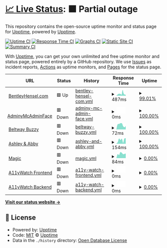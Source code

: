 # [📈 Live Status](https://status.bentleyhensel.com): <!--live status--> **🟧 Partial outage**

This repository contains the open-source uptime monitor and status page for [Upptime](https://upptime.js.org), powered by [Upptime](https://github.com/upptime/upptime).

[![Uptime CI](https://github.com/theboatymcboatface/upptime/workflows/Uptime%20CI/badge.svg)](https://github.com/theboatymcboatface/upptime/actions?query=workflow%3A%22Uptime+CI%22)
[![Response Time CI](https://github.com/theboatymcboatface/upptime/workflows/Response%20Time%20CI/badge.svg)](https://github.com/theboatymcboatface/upptime/actions?query=workflow%3A%22Response+Time+CI%22)
[![Graphs CI](https://github.com/theboatymcboatface/upptime/workflows/Graphs%20CI/badge.svg)](https://github.com/theboatymcboatface/upptime/actions?query=workflow%3A%22Graphs+CI%22)
[![Static Site CI](https://github.com/theboatymcboatface/upptime/workflows/Static%20Site%20CI/badge.svg)](https://github.com/theboatymcboatface/upptime/actions?query=workflow%3A%22Static+Site+CI%22)
[![Summary CI](https://github.com/theboatymcboatface/upptime/workflows/Summary%20CI/badge.svg)](https://github.com/theboatymcboatface/upptime/actions?query=workflow%3A%22Summary+CI%22)

With [Upptime](https://upptime.js.org), you can get your own unlimited and free uptime monitor and status page, powered entirely by a GitHub repository. We use [Issues](https://github.com/upptime/upptime/issues) as incident reports, [Actions](https://github.com/theboatymcboatface/upptime/actions) as uptime monitors, and [Pages](https://status.bentleyhensel.com) for the status page.

<!--start: status pages-->
<!-- This summary is generated by Upptime (https://github.com/upptime/upptime) -->
<!-- Do not edit this manually, your changes will be overwritten -->
<!-- prettier-ignore -->
| URL | Status | History | Response Time | Uptime |
| --- | ------ | ------- | ------------- | ------ |
| <img alt="" src="https://icons.duckduckgo.com/ip3/bentleyhensel.com.ico" height="13"> [BentleyHensel.com](https://bentleyhensel.com/) | 🟩 Up | [bentley-hensel-com.yml](https://github.com/TheBoatyMcBoatFace/upptime/commits/HEAD/history/bentley-hensel-com.yml) | <details><summary><img alt="Response time graph" src="./graphs/bentley-hensel-com/response-time-week.png" height="20"> 487ms</summary><br><a href="https://theboatymcboatface.github.io/upptime/history/bentley-hensel-com"><img alt="Response time 311" src="https://img.shields.io/endpoint?url=https%3A%2F%2Fraw.githubusercontent.com%2FTheBoatyMcBoatFace%2Fupptime%2FHEAD%2Fapi%2Fbentley-hensel-com%2Fresponse-time.json"></a><br><a href="https://theboatymcboatface.github.io/upptime/history/bentley-hensel-com"><img alt="24-hour response time 257" src="https://img.shields.io/endpoint?url=https%3A%2F%2Fraw.githubusercontent.com%2FTheBoatyMcBoatFace%2Fupptime%2FHEAD%2Fapi%2Fbentley-hensel-com%2Fresponse-time-day.json"></a><br><a href="https://theboatymcboatface.github.io/upptime/history/bentley-hensel-com"><img alt="7-day response time 487" src="https://img.shields.io/endpoint?url=https%3A%2F%2Fraw.githubusercontent.com%2FTheBoatyMcBoatFace%2Fupptime%2FHEAD%2Fapi%2Fbentley-hensel-com%2Fresponse-time-week.json"></a><br><a href="https://theboatymcboatface.github.io/upptime/history/bentley-hensel-com"><img alt="30-day response time 415" src="https://img.shields.io/endpoint?url=https%3A%2F%2Fraw.githubusercontent.com%2FTheBoatyMcBoatFace%2Fupptime%2FHEAD%2Fapi%2Fbentley-hensel-com%2Fresponse-time-month.json"></a><br><a href="https://theboatymcboatface.github.io/upptime/history/bentley-hensel-com"><img alt="1-year response time 311" src="https://img.shields.io/endpoint?url=https%3A%2F%2Fraw.githubusercontent.com%2FTheBoatyMcBoatFace%2Fupptime%2FHEAD%2Fapi%2Fbentley-hensel-com%2Fresponse-time-year.json"></a></details> | <details><summary><a href="https://theboatymcboatface.github.io/upptime/history/bentley-hensel-com">99.01%</a></summary><a href="https://theboatymcboatface.github.io/upptime/history/bentley-hensel-com"><img alt="All-time uptime 83.13%" src="https://img.shields.io/endpoint?url=https%3A%2F%2Fraw.githubusercontent.com%2FTheBoatyMcBoatFace%2Fupptime%2FHEAD%2Fapi%2Fbentley-hensel-com%2Fuptime.json"></a><br><a href="https://theboatymcboatface.github.io/upptime/history/bentley-hensel-com"><img alt="24-hour uptime 100.00%" src="https://img.shields.io/endpoint?url=https%3A%2F%2Fraw.githubusercontent.com%2FTheBoatyMcBoatFace%2Fupptime%2FHEAD%2Fapi%2Fbentley-hensel-com%2Fuptime-day.json"></a><br><a href="https://theboatymcboatface.github.io/upptime/history/bentley-hensel-com"><img alt="7-day uptime 99.01%" src="https://img.shields.io/endpoint?url=https%3A%2F%2Fraw.githubusercontent.com%2FTheBoatyMcBoatFace%2Fupptime%2FHEAD%2Fapi%2Fbentley-hensel-com%2Fuptime-week.json"></a><br><a href="https://theboatymcboatface.github.io/upptime/history/bentley-hensel-com"><img alt="30-day uptime 99.46%" src="https://img.shields.io/endpoint?url=https%3A%2F%2Fraw.githubusercontent.com%2FTheBoatyMcBoatFace%2Fupptime%2FHEAD%2Fapi%2Fbentley-hensel-com%2Fuptime-month.json"></a><br><a href="https://theboatymcboatface.github.io/upptime/history/bentley-hensel-com"><img alt="1-year uptime 83.13%" src="https://img.shields.io/endpoint?url=https%3A%2F%2Fraw.githubusercontent.com%2FTheBoatyMcBoatFace%2Fupptime%2FHEAD%2Fapi%2Fbentley-hensel-com%2Fuptime-year.json"></a></details>
| <img alt="" src="https://icons.duckduckgo.com/ip3/null.ico" height="13"> [AdminyMcAdminFace](https//portainer.beltway-buzz.com) | 🟥 Down | [adminy-mc-admin-face.yml](https://github.com/TheBoatyMcBoatFace/upptime/commits/HEAD/history/adminy-mc-admin-face.yml) | <details><summary><img alt="Response time graph" src="./graphs/adminy-mc-admin-face/response-time-week.png" height="20"> 0ms</summary><br><a href="https://theboatymcboatface.github.io/upptime/history/adminy-mc-admin-face"><img alt="Response time 0" src="https://img.shields.io/endpoint?url=https%3A%2F%2Fraw.githubusercontent.com%2FTheBoatyMcBoatFace%2Fupptime%2FHEAD%2Fapi%2Fadminy-mc-admin-face%2Fresponse-time.json"></a><br><a href="https://theboatymcboatface.github.io/upptime/history/adminy-mc-admin-face"><img alt="24-hour response time 0" src="https://img.shields.io/endpoint?url=https%3A%2F%2Fraw.githubusercontent.com%2FTheBoatyMcBoatFace%2Fupptime%2FHEAD%2Fapi%2Fadminy-mc-admin-face%2Fresponse-time-day.json"></a><br><a href="https://theboatymcboatface.github.io/upptime/history/adminy-mc-admin-face"><img alt="7-day response time 0" src="https://img.shields.io/endpoint?url=https%3A%2F%2Fraw.githubusercontent.com%2FTheBoatyMcBoatFace%2Fupptime%2FHEAD%2Fapi%2Fadminy-mc-admin-face%2Fresponse-time-week.json"></a><br><a href="https://theboatymcboatface.github.io/upptime/history/adminy-mc-admin-face"><img alt="30-day response time 0" src="https://img.shields.io/endpoint?url=https%3A%2F%2Fraw.githubusercontent.com%2FTheBoatyMcBoatFace%2Fupptime%2FHEAD%2Fapi%2Fadminy-mc-admin-face%2Fresponse-time-month.json"></a><br><a href="https://theboatymcboatface.github.io/upptime/history/adminy-mc-admin-face"><img alt="1-year response time 0" src="https://img.shields.io/endpoint?url=https%3A%2F%2Fraw.githubusercontent.com%2FTheBoatyMcBoatFace%2Fupptime%2FHEAD%2Fapi%2Fadminy-mc-admin-face%2Fresponse-time-year.json"></a></details> | <details><summary><a href="https://theboatymcboatface.github.io/upptime/history/adminy-mc-admin-face">100.00%</a></summary><a href="https://theboatymcboatface.github.io/upptime/history/adminy-mc-admin-face"><img alt="All-time uptime 97.90%" src="https://img.shields.io/endpoint?url=https%3A%2F%2Fraw.githubusercontent.com%2FTheBoatyMcBoatFace%2Fupptime%2FHEAD%2Fapi%2Fadminy-mc-admin-face%2Fuptime.json"></a><br><a href="https://theboatymcboatface.github.io/upptime/history/adminy-mc-admin-face"><img alt="24-hour uptime 100.00%" src="https://img.shields.io/endpoint?url=https%3A%2F%2Fraw.githubusercontent.com%2FTheBoatyMcBoatFace%2Fupptime%2FHEAD%2Fapi%2Fadminy-mc-admin-face%2Fuptime-day.json"></a><br><a href="https://theboatymcboatface.github.io/upptime/history/adminy-mc-admin-face"><img alt="7-day uptime 100.00%" src="https://img.shields.io/endpoint?url=https%3A%2F%2Fraw.githubusercontent.com%2FTheBoatyMcBoatFace%2Fupptime%2FHEAD%2Fapi%2Fadminy-mc-admin-face%2Fuptime-week.json"></a><br><a href="https://theboatymcboatface.github.io/upptime/history/adminy-mc-admin-face"><img alt="30-day uptime 100.00%" src="https://img.shields.io/endpoint?url=https%3A%2F%2Fraw.githubusercontent.com%2FTheBoatyMcBoatFace%2Fupptime%2FHEAD%2Fapi%2Fadminy-mc-admin-face%2Fuptime-month.json"></a><br><a href="https://theboatymcboatface.github.io/upptime/history/adminy-mc-admin-face"><img alt="1-year uptime 97.90%" src="https://img.shields.io/endpoint?url=https%3A%2F%2Fraw.githubusercontent.com%2FTheBoatyMcBoatFace%2Fupptime%2FHEAD%2Fapi%2Fadminy-mc-admin-face%2Fuptime-year.json"></a></details>
| <img alt="" src="https://icons.duckduckgo.com/ip3/media.beltway-buzz.com.ico" height="13"> [Beltway Buzzy](https://media.beltway-buzz.com) | 🟥 Down | [beltway-buzzy.yml](https://github.com/TheBoatyMcBoatFace/upptime/commits/HEAD/history/beltway-buzzy.yml) | <details><summary><img alt="Response time graph" src="./graphs/beltway-buzzy/response-time-week.png" height="20"> 72ms</summary><br><a href="https://theboatymcboatface.github.io/upptime/history/beltway-buzzy"><img alt="Response time 103" src="https://img.shields.io/endpoint?url=https%3A%2F%2Fraw.githubusercontent.com%2FTheBoatyMcBoatFace%2Fupptime%2FHEAD%2Fapi%2Fbeltway-buzzy%2Fresponse-time.json"></a><br><a href="https://theboatymcboatface.github.io/upptime/history/beltway-buzzy"><img alt="24-hour response time 52" src="https://img.shields.io/endpoint?url=https%3A%2F%2Fraw.githubusercontent.com%2FTheBoatyMcBoatFace%2Fupptime%2FHEAD%2Fapi%2Fbeltway-buzzy%2Fresponse-time-day.json"></a><br><a href="https://theboatymcboatface.github.io/upptime/history/beltway-buzzy"><img alt="7-day response time 72" src="https://img.shields.io/endpoint?url=https%3A%2F%2Fraw.githubusercontent.com%2FTheBoatyMcBoatFace%2Fupptime%2FHEAD%2Fapi%2Fbeltway-buzzy%2Fresponse-time-week.json"></a><br><a href="https://theboatymcboatface.github.io/upptime/history/beltway-buzzy"><img alt="30-day response time 86" src="https://img.shields.io/endpoint?url=https%3A%2F%2Fraw.githubusercontent.com%2FTheBoatyMcBoatFace%2Fupptime%2FHEAD%2Fapi%2Fbeltway-buzzy%2Fresponse-time-month.json"></a><br><a href="https://theboatymcboatface.github.io/upptime/history/beltway-buzzy"><img alt="1-year response time 103" src="https://img.shields.io/endpoint?url=https%3A%2F%2Fraw.githubusercontent.com%2FTheBoatyMcBoatFace%2Fupptime%2FHEAD%2Fapi%2Fbeltway-buzzy%2Fresponse-time-year.json"></a></details> | <details><summary><a href="https://theboatymcboatface.github.io/upptime/history/beltway-buzzy">100.00%</a></summary><a href="https://theboatymcboatface.github.io/upptime/history/beltway-buzzy"><img alt="All-time uptime 97.90%" src="https://img.shields.io/endpoint?url=https%3A%2F%2Fraw.githubusercontent.com%2FTheBoatyMcBoatFace%2Fupptime%2FHEAD%2Fapi%2Fbeltway-buzzy%2Fuptime.json"></a><br><a href="https://theboatymcboatface.github.io/upptime/history/beltway-buzzy"><img alt="24-hour uptime 100.00%" src="https://img.shields.io/endpoint?url=https%3A%2F%2Fraw.githubusercontent.com%2FTheBoatyMcBoatFace%2Fupptime%2FHEAD%2Fapi%2Fbeltway-buzzy%2Fuptime-day.json"></a><br><a href="https://theboatymcboatface.github.io/upptime/history/beltway-buzzy"><img alt="7-day uptime 100.00%" src="https://img.shields.io/endpoint?url=https%3A%2F%2Fraw.githubusercontent.com%2FTheBoatyMcBoatFace%2Fupptime%2FHEAD%2Fapi%2Fbeltway-buzzy%2Fuptime-week.json"></a><br><a href="https://theboatymcboatface.github.io/upptime/history/beltway-buzzy"><img alt="30-day uptime 100.00%" src="https://img.shields.io/endpoint?url=https%3A%2F%2Fraw.githubusercontent.com%2FTheBoatyMcBoatFace%2Fupptime%2FHEAD%2Fapi%2Fbeltway-buzzy%2Fuptime-month.json"></a><br><a href="https://theboatymcboatface.github.io/upptime/history/beltway-buzzy"><img alt="1-year uptime 97.90%" src="https://img.shields.io/endpoint?url=https%3A%2F%2Fraw.githubusercontent.com%2FTheBoatyMcBoatFace%2Fupptime%2FHEAD%2Fapi%2Fbeltway-buzzy%2Fuptime-year.json"></a></details>
| <img alt="" src="https://icons.duckduckgo.com/ip3/ashleyabby.info.ico" height="13"> [Ashley & Abby](https://ashleyabby.info) | 🟥 Down | [ashley-and-abby.yml](https://github.com/TheBoatyMcBoatFace/upptime/commits/HEAD/history/ashley-and-abby.yml) | <details><summary><img alt="Response time graph" src="./graphs/ashley-and-abby/response-time-week.png" height="20"> 154ms</summary><br><a href="https://theboatymcboatface.github.io/upptime/history/ashley-and-abby"><img alt="Response time 185" src="https://img.shields.io/endpoint?url=https%3A%2F%2Fraw.githubusercontent.com%2FTheBoatyMcBoatFace%2Fupptime%2FHEAD%2Fapi%2Fashley-and-abby%2Fresponse-time.json"></a><br><a href="https://theboatymcboatface.github.io/upptime/history/ashley-and-abby"><img alt="24-hour response time 221" src="https://img.shields.io/endpoint?url=https%3A%2F%2Fraw.githubusercontent.com%2FTheBoatyMcBoatFace%2Fupptime%2FHEAD%2Fapi%2Fashley-and-abby%2Fresponse-time-day.json"></a><br><a href="https://theboatymcboatface.github.io/upptime/history/ashley-and-abby"><img alt="7-day response time 154" src="https://img.shields.io/endpoint?url=https%3A%2F%2Fraw.githubusercontent.com%2FTheBoatyMcBoatFace%2Fupptime%2FHEAD%2Fapi%2Fashley-and-abby%2Fresponse-time-week.json"></a><br><a href="https://theboatymcboatface.github.io/upptime/history/ashley-and-abby"><img alt="30-day response time 145" src="https://img.shields.io/endpoint?url=https%3A%2F%2Fraw.githubusercontent.com%2FTheBoatyMcBoatFace%2Fupptime%2FHEAD%2Fapi%2Fashley-and-abby%2Fresponse-time-month.json"></a><br><a href="https://theboatymcboatface.github.io/upptime/history/ashley-and-abby"><img alt="1-year response time 185" src="https://img.shields.io/endpoint?url=https%3A%2F%2Fraw.githubusercontent.com%2FTheBoatyMcBoatFace%2Fupptime%2FHEAD%2Fapi%2Fashley-and-abby%2Fresponse-time-year.json"></a></details> | <details><summary><a href="https://theboatymcboatface.github.io/upptime/history/ashley-and-abby">100.00%</a></summary><a href="https://theboatymcboatface.github.io/upptime/history/ashley-and-abby"><img alt="All-time uptime 99.13%" src="https://img.shields.io/endpoint?url=https%3A%2F%2Fraw.githubusercontent.com%2FTheBoatyMcBoatFace%2Fupptime%2FHEAD%2Fapi%2Fashley-and-abby%2Fuptime.json"></a><br><a href="https://theboatymcboatface.github.io/upptime/history/ashley-and-abby"><img alt="24-hour uptime 100.00%" src="https://img.shields.io/endpoint?url=https%3A%2F%2Fraw.githubusercontent.com%2FTheBoatyMcBoatFace%2Fupptime%2FHEAD%2Fapi%2Fashley-and-abby%2Fuptime-day.json"></a><br><a href="https://theboatymcboatface.github.io/upptime/history/ashley-and-abby"><img alt="7-day uptime 100.00%" src="https://img.shields.io/endpoint?url=https%3A%2F%2Fraw.githubusercontent.com%2FTheBoatyMcBoatFace%2Fupptime%2FHEAD%2Fapi%2Fashley-and-abby%2Fuptime-week.json"></a><br><a href="https://theboatymcboatface.github.io/upptime/history/ashley-and-abby"><img alt="30-day uptime 100.00%" src="https://img.shields.io/endpoint?url=https%3A%2F%2Fraw.githubusercontent.com%2FTheBoatyMcBoatFace%2Fupptime%2FHEAD%2Fapi%2Fashley-and-abby%2Fuptime-month.json"></a><br><a href="https://theboatymcboatface.github.io/upptime/history/ashley-and-abby"><img alt="1-year uptime 99.13%" src="https://img.shields.io/endpoint?url=https%3A%2F%2Fraw.githubusercontent.com%2FTheBoatyMcBoatFace%2Fupptime%2FHEAD%2Fapi%2Fashley-and-abby%2Fuptime-year.json"></a></details>
| <img alt="" src="https://icons.duckduckgo.com/ip3/magic.bfhensel.com.ico" height="13"> [Magic](https://magic.bfhensel.com) | 🟥 Down | [magic.yml](https://github.com/TheBoatyMcBoatFace/upptime/commits/HEAD/history/magic.yml) | <details><summary><img alt="Response time graph" src="./graphs/magic/response-time-week.png" height="20"> 84ms</summary><br><a href="https://theboatymcboatface.github.io/upptime/history/magic"><img alt="Response time 176" src="https://img.shields.io/endpoint?url=https%3A%2F%2Fraw.githubusercontent.com%2FTheBoatyMcBoatFace%2Fupptime%2FHEAD%2Fapi%2Fmagic%2Fresponse-time.json"></a><br><a href="https://theboatymcboatface.github.io/upptime/history/magic"><img alt="24-hour response time 88" src="https://img.shields.io/endpoint?url=https%3A%2F%2Fraw.githubusercontent.com%2FTheBoatyMcBoatFace%2Fupptime%2FHEAD%2Fapi%2Fmagic%2Fresponse-time-day.json"></a><br><a href="https://theboatymcboatface.github.io/upptime/history/magic"><img alt="7-day response time 84" src="https://img.shields.io/endpoint?url=https%3A%2F%2Fraw.githubusercontent.com%2FTheBoatyMcBoatFace%2Fupptime%2FHEAD%2Fapi%2Fmagic%2Fresponse-time-week.json"></a><br><a href="https://theboatymcboatface.github.io/upptime/history/magic"><img alt="30-day response time 98" src="https://img.shields.io/endpoint?url=https%3A%2F%2Fraw.githubusercontent.com%2FTheBoatyMcBoatFace%2Fupptime%2FHEAD%2Fapi%2Fmagic%2Fresponse-time-month.json"></a><br><a href="https://theboatymcboatface.github.io/upptime/history/magic"><img alt="1-year response time 176" src="https://img.shields.io/endpoint?url=https%3A%2F%2Fraw.githubusercontent.com%2FTheBoatyMcBoatFace%2Fupptime%2FHEAD%2Fapi%2Fmagic%2Fresponse-time-year.json"></a></details> | <details><summary><a href="https://theboatymcboatface.github.io/upptime/history/magic">0.00%</a></summary><a href="https://theboatymcboatface.github.io/upptime/history/magic"><img alt="All-time uptime 31.49%" src="https://img.shields.io/endpoint?url=https%3A%2F%2Fraw.githubusercontent.com%2FTheBoatyMcBoatFace%2Fupptime%2FHEAD%2Fapi%2Fmagic%2Fuptime.json"></a><br><a href="https://theboatymcboatface.github.io/upptime/history/magic"><img alt="24-hour uptime 0.00%" src="https://img.shields.io/endpoint?url=https%3A%2F%2Fraw.githubusercontent.com%2FTheBoatyMcBoatFace%2Fupptime%2FHEAD%2Fapi%2Fmagic%2Fuptime-day.json"></a><br><a href="https://theboatymcboatface.github.io/upptime/history/magic"><img alt="7-day uptime 0.00%" src="https://img.shields.io/endpoint?url=https%3A%2F%2Fraw.githubusercontent.com%2FTheBoatyMcBoatFace%2Fupptime%2FHEAD%2Fapi%2Fmagic%2Fuptime-week.json"></a><br><a href="https://theboatymcboatface.github.io/upptime/history/magic"><img alt="30-day uptime 0.00%" src="https://img.shields.io/endpoint?url=https%3A%2F%2Fraw.githubusercontent.com%2FTheBoatyMcBoatFace%2Fupptime%2FHEAD%2Fapi%2Fmagic%2Fuptime-month.json"></a><br><a href="https://theboatymcboatface.github.io/upptime/history/magic"><img alt="1-year uptime 31.49%" src="https://img.shields.io/endpoint?url=https%3A%2F%2Fraw.githubusercontent.com%2FTheBoatyMcBoatFace%2Fupptime%2FHEAD%2Fapi%2Fmagic%2Fuptime-year.json"></a></details>
| <img alt="" src="https://icons.duckduckgo.com/ip3/a11ywatch-frontend.public-sector-a11y.app.civicactions.net.ico" height="13"> [A11yWatch Frontend](https://a11ywatch-frontend.public-sector-a11y.app.civicactions.net/) | 🟥 Down | [a11y-watch-frontend.yml](https://github.com/TheBoatyMcBoatFace/upptime/commits/HEAD/history/a11y-watch-frontend.yml) | <details><summary><img alt="Response time graph" src="./graphs/a11y-watch-frontend/response-time-week.png" height="20"> 0ms</summary><br><a href="https://theboatymcboatface.github.io/upptime/history/a11y-watch-frontend"><img alt="Response time 235" src="https://img.shields.io/endpoint?url=https%3A%2F%2Fraw.githubusercontent.com%2FTheBoatyMcBoatFace%2Fupptime%2FHEAD%2Fapi%2Fa11y-watch-frontend%2Fresponse-time.json"></a><br><a href="https://theboatymcboatface.github.io/upptime/history/a11y-watch-frontend"><img alt="24-hour response time 0" src="https://img.shields.io/endpoint?url=https%3A%2F%2Fraw.githubusercontent.com%2FTheBoatyMcBoatFace%2Fupptime%2FHEAD%2Fapi%2Fa11y-watch-frontend%2Fresponse-time-day.json"></a><br><a href="https://theboatymcboatface.github.io/upptime/history/a11y-watch-frontend"><img alt="7-day response time 0" src="https://img.shields.io/endpoint?url=https%3A%2F%2Fraw.githubusercontent.com%2FTheBoatyMcBoatFace%2Fupptime%2FHEAD%2Fapi%2Fa11y-watch-frontend%2Fresponse-time-week.json"></a><br><a href="https://theboatymcboatface.github.io/upptime/history/a11y-watch-frontend"><img alt="30-day response time 0" src="https://img.shields.io/endpoint?url=https%3A%2F%2Fraw.githubusercontent.com%2FTheBoatyMcBoatFace%2Fupptime%2FHEAD%2Fapi%2Fa11y-watch-frontend%2Fresponse-time-month.json"></a><br><a href="https://theboatymcboatface.github.io/upptime/history/a11y-watch-frontend"><img alt="1-year response time 235" src="https://img.shields.io/endpoint?url=https%3A%2F%2Fraw.githubusercontent.com%2FTheBoatyMcBoatFace%2Fupptime%2FHEAD%2Fapi%2Fa11y-watch-frontend%2Fresponse-time-year.json"></a></details> | <details><summary><a href="https://theboatymcboatface.github.io/upptime/history/a11y-watch-frontend">0.00%</a></summary><a href="https://theboatymcboatface.github.io/upptime/history/a11y-watch-frontend"><img alt="All-time uptime 40.26%" src="https://img.shields.io/endpoint?url=https%3A%2F%2Fraw.githubusercontent.com%2FTheBoatyMcBoatFace%2Fupptime%2FHEAD%2Fapi%2Fa11y-watch-frontend%2Fuptime.json"></a><br><a href="https://theboatymcboatface.github.io/upptime/history/a11y-watch-frontend"><img alt="24-hour uptime 0.00%" src="https://img.shields.io/endpoint?url=https%3A%2F%2Fraw.githubusercontent.com%2FTheBoatyMcBoatFace%2Fupptime%2FHEAD%2Fapi%2Fa11y-watch-frontend%2Fuptime-day.json"></a><br><a href="https://theboatymcboatface.github.io/upptime/history/a11y-watch-frontend"><img alt="7-day uptime 0.00%" src="https://img.shields.io/endpoint?url=https%3A%2F%2Fraw.githubusercontent.com%2FTheBoatyMcBoatFace%2Fupptime%2FHEAD%2Fapi%2Fa11y-watch-frontend%2Fuptime-week.json"></a><br><a href="https://theboatymcboatface.github.io/upptime/history/a11y-watch-frontend"><img alt="30-day uptime 0.00%" src="https://img.shields.io/endpoint?url=https%3A%2F%2Fraw.githubusercontent.com%2FTheBoatyMcBoatFace%2Fupptime%2FHEAD%2Fapi%2Fa11y-watch-frontend%2Fuptime-month.json"></a><br><a href="https://theboatymcboatface.github.io/upptime/history/a11y-watch-frontend"><img alt="1-year uptime 40.26%" src="https://img.shields.io/endpoint?url=https%3A%2F%2Fraw.githubusercontent.com%2FTheBoatyMcBoatFace%2Fupptime%2FHEAD%2Fapi%2Fa11y-watch-frontend%2Fuptime-year.json"></a></details>
| <img alt="" src="https://icons.duckduckgo.com/ip3/a11ywatch-backend.public-sector-a11y.app.civicactions.net.ico" height="13"> [A11yWatch Backend](https://a11ywatch-backend.public-sector-a11y.app.civicactions.net/api/user) | 🟥 Down | [a11y-watch-backend.yml](https://github.com/TheBoatyMcBoatFace/upptime/commits/HEAD/history/a11y-watch-backend.yml) | <details><summary><img alt="Response time graph" src="./graphs/a11y-watch-backend/response-time-week.png" height="20"> 0ms</summary><br><a href="https://theboatymcboatface.github.io/upptime/history/a11y-watch-backend"><img alt="Response time 174" src="https://img.shields.io/endpoint?url=https%3A%2F%2Fraw.githubusercontent.com%2FTheBoatyMcBoatFace%2Fupptime%2FHEAD%2Fapi%2Fa11y-watch-backend%2Fresponse-time.json"></a><br><a href="https://theboatymcboatface.github.io/upptime/history/a11y-watch-backend"><img alt="24-hour response time 0" src="https://img.shields.io/endpoint?url=https%3A%2F%2Fraw.githubusercontent.com%2FTheBoatyMcBoatFace%2Fupptime%2FHEAD%2Fapi%2Fa11y-watch-backend%2Fresponse-time-day.json"></a><br><a href="https://theboatymcboatface.github.io/upptime/history/a11y-watch-backend"><img alt="7-day response time 0" src="https://img.shields.io/endpoint?url=https%3A%2F%2Fraw.githubusercontent.com%2FTheBoatyMcBoatFace%2Fupptime%2FHEAD%2Fapi%2Fa11y-watch-backend%2Fresponse-time-week.json"></a><br><a href="https://theboatymcboatface.github.io/upptime/history/a11y-watch-backend"><img alt="30-day response time 0" src="https://img.shields.io/endpoint?url=https%3A%2F%2Fraw.githubusercontent.com%2FTheBoatyMcBoatFace%2Fupptime%2FHEAD%2Fapi%2Fa11y-watch-backend%2Fresponse-time-month.json"></a><br><a href="https://theboatymcboatface.github.io/upptime/history/a11y-watch-backend"><img alt="1-year response time 174" src="https://img.shields.io/endpoint?url=https%3A%2F%2Fraw.githubusercontent.com%2FTheBoatyMcBoatFace%2Fupptime%2FHEAD%2Fapi%2Fa11y-watch-backend%2Fresponse-time-year.json"></a></details> | <details><summary><a href="https://theboatymcboatface.github.io/upptime/history/a11y-watch-backend">0.00%</a></summary><a href="https://theboatymcboatface.github.io/upptime/history/a11y-watch-backend"><img alt="All-time uptime 40.26%" src="https://img.shields.io/endpoint?url=https%3A%2F%2Fraw.githubusercontent.com%2FTheBoatyMcBoatFace%2Fupptime%2FHEAD%2Fapi%2Fa11y-watch-backend%2Fuptime.json"></a><br><a href="https://theboatymcboatface.github.io/upptime/history/a11y-watch-backend"><img alt="24-hour uptime 0.00%" src="https://img.shields.io/endpoint?url=https%3A%2F%2Fraw.githubusercontent.com%2FTheBoatyMcBoatFace%2Fupptime%2FHEAD%2Fapi%2Fa11y-watch-backend%2Fuptime-day.json"></a><br><a href="https://theboatymcboatface.github.io/upptime/history/a11y-watch-backend"><img alt="7-day uptime 0.00%" src="https://img.shields.io/endpoint?url=https%3A%2F%2Fraw.githubusercontent.com%2FTheBoatyMcBoatFace%2Fupptime%2FHEAD%2Fapi%2Fa11y-watch-backend%2Fuptime-week.json"></a><br><a href="https://theboatymcboatface.github.io/upptime/history/a11y-watch-backend"><img alt="30-day uptime 0.00%" src="https://img.shields.io/endpoint?url=https%3A%2F%2Fraw.githubusercontent.com%2FTheBoatyMcBoatFace%2Fupptime%2FHEAD%2Fapi%2Fa11y-watch-backend%2Fuptime-month.json"></a><br><a href="https://theboatymcboatface.github.io/upptime/history/a11y-watch-backend"><img alt="1-year uptime 40.26%" src="https://img.shields.io/endpoint?url=https%3A%2F%2Fraw.githubusercontent.com%2FTheBoatyMcBoatFace%2Fupptime%2FHEAD%2Fapi%2Fa11y-watch-backend%2Fuptime-year.json"></a></details>

<!--end: status pages-->

[**Visit our status website →**](https://status.bentleyhensel.com)

## 📄 License

- Powered by: [Upptime](https://github.com/upptime/upptime)
- Code: [MIT](./LICENSE) © [Upptime](https://upptime.js.org)
- Data in the `./history` directory: [Open Database License](https://opendatacommons.org/licenses/odbl/1-0/)
